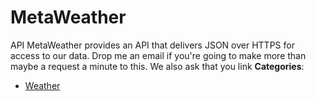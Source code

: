 # MetaWeather


API MetaWeather provides an API that delivers JSON over HTTPS for access to our data.  Drop me an email if you're going to make more than maybe a request a minute to this. We also ask that you link
**Categories**:

- [Weather](https://github/awesome-apis/awesome-apis#weather)



